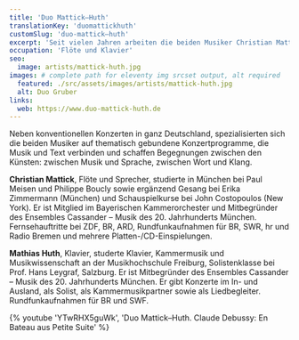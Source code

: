 ```yaml
---
title: 'Duo Mattick–Huth'
translationKey: 'duomattickhuth'
customSlug: 'duo-mattick–huth'
excerpt: 'Seit vielen Jahren arbeiten die beiden Musiker Christian Mattick (Flöte und Sprecher) und Mathias Huth (Klavier) im Duo zusammen.'
occupation: 'Flöte und Klavier'
seo:
  image: artists/mattick-huth.jpg
images: # complete path for eleventy img srcset output, alt required
  featured: ./src/assets/images/artists/mattick-huth.jpg
  alt: Duo Gruber
links:
  web: https://www.duo-mattick-huth.de
---
```


Neben konventionellen Konzerten in ganz Deutschland, spezialisierten sich die beiden Musiker auf thematisch gebundene Konzertprogramme, die Musik und Text verbinden und schaffen Begegnungen zwischen den Künsten: zwischen Musik und Sprache, zwischen Wort und Klang.

**Christian Mattick**, Flöte und Sprecher, studierte in München bei Paul Meisen und Philippe Boucly sowie
ergänzend Gesang bei Erika Zimmermann (München) und Schauspielkurse bei John Costopoulos (New York). Er ist Mitglied im Bayerischen Kammerorchester und Mitbegründer des Ensembles Cassander – Musik des 20. Jahrhunderts München. Fernsehauftritte bei ZDF, BR, ARD, Rundfunkaufnahmen für BR, SWR, hr und Radio Bremen und mehrere Platten-/CD-Einspielungen.

**Mathias Huth**, Klavier, studerte Klavier, Kammermusik und Musikwissenschaft an der Musikhochschule Freiburg, Solistenklasse bei Prof. Hans Leygraf, Salzburg. Er ist Mitbegründer des Ensembles Cassander – Musik des 20. Jahrhunderts München. Er gibt Konzerte im In- und Ausland, als Solist, als Kammermusikpartner sowie als Liedbegleiter. Rundfunkaufnahmen für BR und SWF.

{% youtube 'YTwRHX5guWk', 'Duo Mattick–Huth. Claude Debussy: En Bateau aus Petite Suite' %}
